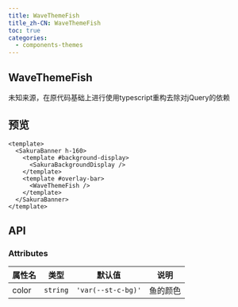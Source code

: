 ```yaml
---
title: WaveThemeFish
title_zh-CN: WaveThemeFish
toc: true
categories:
  - components-themes
---
```


## WaveThemeFish

未知来源，在原代码基础上进行使用typescript重构去除对jQuery的依赖

## 预览

<WaveThemeFishPG />

```vue
<template>
  <SakuraBanner h-160>
    <template #background-display>
      <SakuraBackgroundDisplay />
    </template>
    <template #overlay-bar>
      <WaveThemeFish />
    </template>
  </SakuraBanner>
</template>
```

## API

### Attributes

| 属性名 | 类型 | 默认值 | 说明 |
| ---- | ---- | ---- | ---- |
| color | `string` | `'var(--st-c-bg)'` | 鱼的颜色 |
